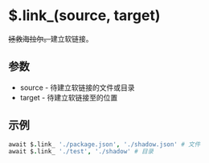 # $.link_(source, target)

~~拯救海拉尔。~~建立软链接。

## 参数

- source - 待建立软链接的文件或目录
- target - 待建立软链接至的位置

## 示例

```coffeescript
await $.link_ './package.json', './shadow.json' # 文件
await $.link_ './test', './shadow' # 目录
```
